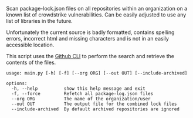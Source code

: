 Scan package-lock.json files on all repositories within an organization on a known list of crowdstrike vulnerabilities.
Can be easily adjusted to use any list of libraries in the future.

Unfortunately the current source is badly formatted, contains spelling errors, incorrect html and missing characters and
is not in an easily accessible location.

This script uses the [Github CLI](https://cli.github.com) to perform the search and retrieve the contents of the files.

    usage: main.py [-h] [-f] [--org ORG] [--out OUT] [--include-archived]
    
    options:
      -h, --help          show this help message and exit
      -f, --force         Refetch all package-log.json files
      --org ORG           The name of the organization/user
      --out OUT           The output file for the combined lock files
      --include-archived  By default archived repositories are ignored